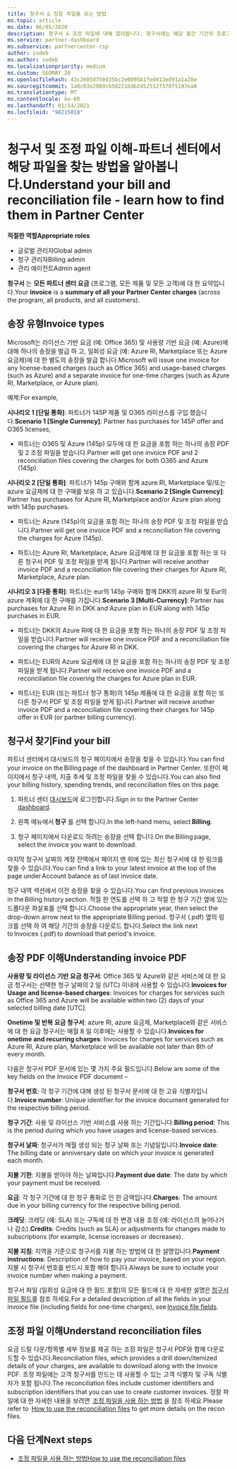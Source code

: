 ```yaml
---
title: 청구서 & 정찰 파일을 읽는 방법
ms.topic: article
ms.date: 06/05/2020
description: 청구서 & 조정 파일에 대해 알아봅니다. 청구서에는 해당 월간 기간의 프로그램, 제품 및 고객에 대 한 파트너 센터 요금이 표시 됩니다.
ms.service: partner-dashboard
ms.subservice: partnercenter-csp
author: sodeb
ms.author: sodeb
ms.localizationpriority: medium
ms.custom: SEOMAY.20
ms.openlocfilehash: 43c2605d750d35bc2e0095b1fed413ed91a1a28e
ms.sourcegitcommit: 1a0c83e2089cb58221bdb24525127378f5197ea8
ms.translationtype: MT
ms.contentlocale: ko-KR
ms.lasthandoff: 01/14/2021
ms.locfileid: "98215818"
---
```

# <a name="understand-your-bill-and-reconciliation-file---learn-how-to-find-them-in-partner-center"></a><span data-ttu-id="5ff4d-104">청구서 및 조정 파일 이해-파트너 센터에서 해당 파일을 찾는 방법을 알아봅니다.</span><span class="sxs-lookup"><span data-stu-id="5ff4d-104">Understand your bill and reconciliation file - learn how to find them in Partner Center</span></span>


<span data-ttu-id="5ff4d-105">**적절한 역할**</span><span class="sxs-lookup"><span data-stu-id="5ff4d-105">**Appropriate roles**</span></span>

- <span data-ttu-id="5ff4d-106">글로벌 관리자</span><span class="sxs-lookup"><span data-stu-id="5ff4d-106">Global admin</span></span>
- <span data-ttu-id="5ff4d-107">청구 관리자</span><span class="sxs-lookup"><span data-stu-id="5ff4d-107">Billing admin</span></span>
- <span data-ttu-id="5ff4d-108">관리 에이전트</span><span class="sxs-lookup"><span data-stu-id="5ff4d-108">Admin agent</span></span>


<span data-ttu-id="5ff4d-109">**청구서** 는 **모든 파트너 센터 요금** (프로그램, 모든 제품 및 모든 고객)에 대 한 요약입니다.</span><span class="sxs-lookup"><span data-stu-id="5ff4d-109">Your **invoice** is a **summary of all your Partner Center charges** (across the program, all products, and all customers).</span></span> 

## <a name="invoice-types"></a><span data-ttu-id="5ff4d-110">송장 유형</span><span class="sxs-lookup"><span data-stu-id="5ff4d-110">Invoice types</span></span>

<span data-ttu-id="5ff4d-111">Microsoft는 라이선스 기반 요금 (예: Office 365) 및 사용량 기반 요금 (예: Azure)에 대해 하나의 송장을 발급 하 고, 일회성 요금 (예: Azure RI, Marketplace 또는 Azure 요금제)에 대 한 별도의 송장을 발급 합니다.</span><span class="sxs-lookup"><span data-stu-id="5ff4d-111">Microsoft will issue one invoice for any license-based charges (such as Office 365) and usage-based charges (such as Azure) and a separate invoice for one-time charges (such as Azure RI, Marketplace, or Azure plan).</span></span>

<span data-ttu-id="5ff4d-112">예제:</span><span class="sxs-lookup"><span data-stu-id="5ff4d-112">For example,</span></span>  

<span data-ttu-id="5ff4d-113">**시나리오 1 [단일 통화]**: 파트너가 145P 제품 및 O365 라이선스를 구입 했습니다.</span><span class="sxs-lookup"><span data-stu-id="5ff4d-113">**Scenario 1 [Single Currency]**: Partner has purchases for 145P offer and O365 licenses,</span></span>  

- <span data-ttu-id="5ff4d-114">파트너는 O365 및 Azure (145p) 모두에 대 한 요금을 포함 하는 하나의 송장 PDF 및 2 조정 파일을 받습니다.</span><span class="sxs-lookup"><span data-stu-id="5ff4d-114">Partner will get one invoice PDF and 2 reconciliation files covering the charges for both O365 and Azure (145p).</span></span>  

<span data-ttu-id="5ff4d-115">**시나리오 2 [단일 통화]**: 파트너가 145p 구매와 함께 azure RI, Marketplace 및/또는 azure 요금제에 대 한 구매를 보유 하 고 있습니다.</span><span class="sxs-lookup"><span data-stu-id="5ff4d-115">**Scenario 2 [Single Currency]**: Partner has purchases for Azure RI, Marketplace and/or Azure plan along with 145p purchases.</span></span>

- <span data-ttu-id="5ff4d-116">파트너는 Azure (145p)의 요금을 포함 하는 하나의 송장 PDF 및 조정 파일을 받습니다.</span><span class="sxs-lookup"><span data-stu-id="5ff4d-116">Partner will get one invoice PDF and a reconciliation file covering the charges for Azure (145p).</span></span> 

- <span data-ttu-id="5ff4d-117">파트너는 Azure RI, Marketplace, Azure 요금제에 대 한 요금을 포함 하는 또 다른 청구서 PDF 및 조정 파일을 받게 됩니다.</span><span class="sxs-lookup"><span data-stu-id="5ff4d-117">Partner will receive another invoice PDF and a reconciliation file covering their charges for Azure RI, Marketplace, Azure plan.</span></span> 

<span data-ttu-id="5ff4d-118">**시나리오 3 [다중 통화]**: 파트너는 eur의 145p 구매와 함께 DKK의 azure RI 및 Eur의 azure 계획에 대 한 구매를 가집니다.</span><span class="sxs-lookup"><span data-stu-id="5ff4d-118">**Scenario 3 [Multi-Currency]**: Partner has purchases for Azure RI in DKK and Azure plan in EUR along with 145p purchases in EUR.</span></span>

- <span data-ttu-id="5ff4d-119">파트너는 DKK의 Azure RI에 대 한 요금을 포함 하는 하나의 송장 PDF 및 조정 파일을 받습니다.</span><span class="sxs-lookup"><span data-stu-id="5ff4d-119">Partner will receive one invoice PDF and a reconciliation file covering the charges for Azure RI in DKK.</span></span> 

- <span data-ttu-id="5ff4d-120">파트너는 EUR의 Azure 요금제에 대 한 요금을 포함 하는 하나의 송장 PDF 및 조정 파일을 받게 됩니다.</span><span class="sxs-lookup"><span data-stu-id="5ff4d-120">Partner will receive one invoice PDF and a reconciliation file covering the charges for Azure plan in EUR.</span></span> 

- <span data-ttu-id="5ff4d-121">파트너는 EUR (또는 파트너 청구 통화)의 145p 제품에 대 한 요금을 포함 하는 또 다른 청구서 PDF 및 조정 파일을 받게 됩니다.</span><span class="sxs-lookup"><span data-stu-id="5ff4d-121">Partner will receive another invoice PDF and a reconciliation file covering their charges for 145p offer in EUR (or partner billing currency).</span></span> 

## <a name="find-your-bill"></a><span data-ttu-id="5ff4d-122">청구서 찾기</span><span class="sxs-lookup"><span data-stu-id="5ff4d-122">Find your bill</span></span> 

<span data-ttu-id="5ff4d-123">파트너 센터에서 대시보드의 청구 페이지에서 송장을 찾을 수 있습니다.</span><span class="sxs-lookup"><span data-stu-id="5ff4d-123">You can find your invoice on the Billing page of the dashboard in Partner Center.</span></span> <span data-ttu-id="5ff4d-124">또한이 페이지에서 청구 내역, 지출 추세 및 조정 파일을 찾을 수 있습니다.</span><span class="sxs-lookup"><span data-stu-id="5ff4d-124">You can also find your billing history, spending trends, and reconciliation files on this page.</span></span> 

1. <span data-ttu-id="5ff4d-125">파트너 센터 [대시보드](https://partner.microsoft.com/dashboard/home)에 로그인합니다.</span><span class="sxs-lookup"><span data-stu-id="5ff4d-125">Sign in to the Partner Center [dashboard](https://partner.microsoft.com/dashboard/home).</span></span> 

2. <span data-ttu-id="5ff4d-126">왼쪽 메뉴에서 **청구** 를 선택 합니다.</span><span class="sxs-lookup"><span data-stu-id="5ff4d-126">In the left-hand menu, select **Billing**.</span></span> 

3. <span data-ttu-id="5ff4d-127">청구 페이지에서 다운로드 하려는 송장을 선택 합니다.</span><span class="sxs-lookup"><span data-stu-id="5ff4d-127">On the Billing page, select the invoice you want to download.</span></span> 

<span data-ttu-id="5ff4d-128">마지막 청구서 날짜의 계정 잔액에서 페이지 맨 위에 있는 최신 청구서에 대 한 링크를 찾을 수 있습니다.</span><span class="sxs-lookup"><span data-stu-id="5ff4d-128">You can find a link to your latest invoice at the top of the page under Account balance as of last invoice date.</span></span> 

<span data-ttu-id="5ff4d-129">청구 내역 섹션에서 이전 송장을 찾을 수 있습니다.</span><span class="sxs-lookup"><span data-stu-id="5ff4d-129">You can find previous invoices in the Billing history section.</span></span> <span data-ttu-id="5ff4d-130">적절 한 연도를 선택 하 고 적절 한 청구 기간 옆에 있는 드롭다운 화살표를 선택 합니다.</span><span class="sxs-lookup"><span data-stu-id="5ff4d-130">Choose the appropriate year, then select the drop-down arrow next to the appropriate Billing period.</span></span> <span data-ttu-id="5ff4d-131">청구서 (.pdf) 옆의 링크를 선택 하 여 해당 기간의 송장을 다운로드 합니다.</span><span class="sxs-lookup"><span data-stu-id="5ff4d-131">Select the link next to Invoices (.pdf) to download that period's invoice.</span></span> 

## <a name="understanding-invoice-pdf"></a><span data-ttu-id="5ff4d-132">송장 PDF 이해</span><span class="sxs-lookup"><span data-stu-id="5ff4d-132">Understanding invoice PDF</span></span> 

<span data-ttu-id="5ff4d-133">**사용량 및 라이선스 기반 요금 청구서**: Office 365 및 Azure와 같은 서비스에 대 한 요금 청구서는 선택한 청구 날짜의 2 일 (UTC) 이내에 사용할 수 있습니다.</span><span class="sxs-lookup"><span data-stu-id="5ff4d-133">**Invoices for Usage and license-based charges**: Invoices for charges for services such as Office 365 and Azure will be available within two (2) days of your selected billing date [UTC].</span></span>  

<span data-ttu-id="5ff4d-134">**Onetime 및 반복 요금 청구서**: azure RI, azure 요금제, Marketplace와 같은 서비스에 대 한 요금 청구서는 매월 8 일 이후에는 사용할 수 있습니다.</span><span class="sxs-lookup"><span data-stu-id="5ff4d-134">**Invoices for onetime and recurring charges**: Invoices for charges for services such as Azure RI, Azure plan, Marketplace will be available not later than 8th of every month.</span></span>  

<span data-ttu-id="5ff4d-135">다음은 청구서 PDF 문서에 있는 몇 가지 주요 필드입니다.</span><span class="sxs-lookup"><span data-stu-id="5ff4d-135">Below are some of the key fields on the Invoice PDF document –</span></span>

<span data-ttu-id="5ff4d-136">**청구서 번호**: 각 청구 기간에 대해 생성 된 청구서 문서에 대 한 고유 식별자입니다.</span><span class="sxs-lookup"><span data-stu-id="5ff4d-136">**Invoice number**: Unique identifier for the invoice document generated for the respective billing period.</span></span> 

<span data-ttu-id="5ff4d-137">**청구 기간**: 사용 및 라이선스 기반 서비스를 사용 하는 기간입니다.</span><span class="sxs-lookup"><span data-stu-id="5ff4d-137">**Billing period**: This is the period during which you have usages and license-based services.</span></span> 

<span data-ttu-id="5ff4d-138">**청구서 날짜**: 청구서가 매월 생성 되는 청구 날짜 또는 기념일입니다.</span><span class="sxs-lookup"><span data-stu-id="5ff4d-138">**Invoice date**: The billing date or anniversary date on which your invoice is generated each month.</span></span> 

<span data-ttu-id="5ff4d-139">**지불 기한**: 지불을 받아야 하는 날짜입니다.</span><span class="sxs-lookup"><span data-stu-id="5ff4d-139">**Payment due date**: The date by which your payment must be received.</span></span> 

<span data-ttu-id="5ff4d-140">**요금**: 각 청구 기간에 대 한 청구 통화로 인 한 금액입니다.</span><span class="sxs-lookup"><span data-stu-id="5ff4d-140">**Charges**: The amount due in your billing currency for the respective billing period.</span></span> 

<span data-ttu-id="5ff4d-141">**크레딧**: 크레딧 (예: SLA) 또는 구독에 대 한 변경 내용 조정 (예: 라이선스의 늘어나거나 감소).</span><span class="sxs-lookup"><span data-stu-id="5ff4d-141">**Credits**: Credits (such as SLA) or adjustments for changes made to subscriptions (for example, license increases or decreases).</span></span> 

<span data-ttu-id="5ff4d-142">**지불 지침**: 지역을 기준으로 청구서를 지불 하는 방법에 대 한 설명입니다.</span><span class="sxs-lookup"><span data-stu-id="5ff4d-142">**Payment instructions**: Description of how to pay your invoice, based on your region.</span></span> <span data-ttu-id="5ff4d-143">지불 시 청구서 번호를 반드시 포함 해야 합니다.</span><span class="sxs-lookup"><span data-stu-id="5ff4d-143">Always be sure to include your invoice number when making a payment.</span></span> 

<span data-ttu-id="5ff4d-144">청구서 파일 (일회성 요금에 대 한 필드 포함)의 모든 필드에 대 한 자세한 설명은 [청구서 파일 필드](invoice-file.md)를 참조 하세요.</span><span class="sxs-lookup"><span data-stu-id="5ff4d-144">For a detailed description of all the fields in your invoice file (including fields for one-time charges), see [Invoice file fields](invoice-file.md).</span></span> 

## <a name="understand-reconciliation-files"></a><span data-ttu-id="5ff4d-145">조정 파일 이해</span><span class="sxs-lookup"><span data-stu-id="5ff4d-145">Understand reconciliation files</span></span>

 <span data-ttu-id="5ff4d-146">요금 드릴 다운/항목별 세부 정보를 제공 하는 조정 파일은 청구서 PDF와 함께 다운로드할 수 있습니다.</span><span class="sxs-lookup"><span data-stu-id="5ff4d-146">Reconciliation files, which provides a drill down/itemized details of your charges, are available to download along with the Invoice PDF.</span></span> <span data-ttu-id="5ff4d-147">조정 파일에는 고객 청구서를 만드는 데 사용할 수 있는 고객 식별자 및 구독 식별자가 포함 됩니다.</span><span class="sxs-lookup"><span data-stu-id="5ff4d-147">The reconciliation files include customer identifiers and subscription identifiers that you can use to create customer invoices.</span></span> <span data-ttu-id="5ff4d-148">정찰 파일에 대 한 자세한 내용을 보려면  [조정 파일을 사용 하는 방법](use-the-reconciliation-files.md) 을 참조 하세요.</span><span class="sxs-lookup"><span data-stu-id="5ff4d-148">Please refer to  [How to use the reconciliation files](use-the-reconciliation-files.md) to get more details on the recon files.</span></span> 

## <a name="next-steps"></a><span data-ttu-id="5ff4d-149">다음 단계</span><span class="sxs-lookup"><span data-stu-id="5ff4d-149">Next steps</span></span>

- [<span data-ttu-id="5ff4d-150">조정 파일을 사용 하는 방법</span><span class="sxs-lookup"><span data-stu-id="5ff4d-150">How to use the reconciliation files</span></span>](use-the-reconciliation-files.md)